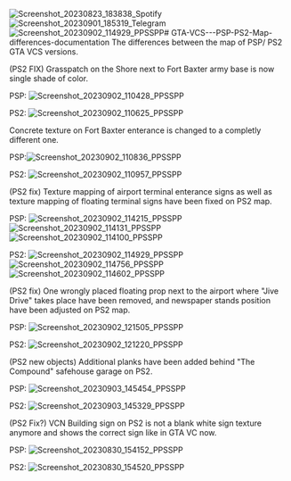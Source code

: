 ![Screenshot_20230823_183838_Spotify](https://github.com/Domiiniik/GTA-VCS---PSP-PS2-Map-differences-documentation/assets/30195961/34041d0d-b6be-4567-b6c1-8adc6cd9f919)![Screenshot_20230901_185319_Telegram](https://github.com/Domiiniik/GTA-VCS---PSP-PS2-Map-differences-documentation/assets/30195961/fe876553-bc79-4e88-84d2-d17f7b10be37)![Screenshot_20230902_114929_PPSSPP](https://github.com/Domiiniik/GTA-VCS---PSP-PS2-Map-differences-documentation/assets/30195961/dc3565b7-6efd-4df0-9401-9a6941e6c0fe)# GTA-VCS---PSP-PS2-Map-differences-documentation
The differences between the map of PSP/ PS2 GTA VCS versions.

(PS2 FIX) Grasspatch on the Shore next to Fort Baxter army base is now single shade of color.

PSP:
![Screenshot_20230902_110428_PPSSPP](https://github.com/Domiiniik/GTA-VCS---PSP-PS2-Map-differences-documentation/assets/30195961/7e1b26ee-29c2-45eb-8dc8-b33a559a3f80)

PS2:
![Screenshot_20230902_110625_PPSSPP](https://github.com/Domiiniik/GTA-VCS---PSP-PS2-Map-differences-documentation/assets/30195961/952f52a0-ab51-4159-ac0b-ef24b7961013)

Concrete texture on Fort Baxter enterance is changed to a completly different one.

PSP:![Screenshot_20230902_110836_PPSSPP](https://github.com/Domiiniik/GTA-VCS---PSP-PS2-Map-differences-documentation/assets/30195961/4dfc109c-6b30-4eed-a7da-a2af8615f82a)

PS2:
![Screenshot_20230902_110957_PPSSPP](https://github.com/Domiiniik/GTA-VCS---PSP-PS2-Map-differences-documentation/assets/30195961/211bd96f-d4d2-4731-966c-de1de0165ccd)

(PS2 fix) Texture mapping of airport terminal enterance signs as well as texture mapping of floating terminal signs have been fixed on PS2 map.

PSP:
![Screenshot_20230902_114215_PPSSPP](https://github.com/Domiiniik/GTA-VCS---PSP-PS2-Map-differences-documentation/assets/30195961/a15188a6-c8c5-4aaf-9b36-f697191ba61e)
![Screenshot_20230902_114131_PPSSPP](https://github.com/Domiiniik/GTA-VCS---PSP-PS2-Map-differences-documentation/assets/30195961/85e4f983-d6da-4203-ab5b-f3e395e574e6)
![Screenshot_20230902_114100_PPSSPP](https://github.com/Domiiniik/GTA-VCS---PSP-PS2-Map-differences-documentation/assets/30195961/1fd1b2a0-8239-40eb-87a5-1d1cc7482e89)

PS2:
![Screenshot_20230902_114929_PPSSPP](https://github.com/Domiiniik/GTA-VCS---PSP-PS2-Map-differences-documentation/assets/30195961/4a5fd789-816a-44d8-9586-cea40e593adf)
![Screenshot_20230902_114756_PPSSPP](https://github.com/Domiiniik/GTA-VCS---PSP-PS2-Map-differences-documentation/assets/30195961/08c53890-559e-44ad-a083-6f3f8a54afb5)
![Screenshot_20230902_114602_PPSSPP](https://github.com/Domiiniik/GTA-VCS---PSP-PS2-Map-differences-documentation/assets/30195961/c9422226-1418-484f-acbd-0d225ed3583a)

(PS2 fix) One wrongly placed floating prop next to the airport where "Jive Drive" takes place have been removed, and newspaper stands position have been adjusted on PS2 map.

PSP:
![Screenshot_20230902_121505_PPSSPP](https://github.com/Domiiniik/GTA-VCS---PSP-PS2-Map-differences-documentation/assets/30195961/837a99d7-dd62-40d9-98f4-077bad32be0f)

PS2:
![Screenshot_20230902_121220_PPSSPP](https://github.com/Domiiniik/GTA-VCS---PSP-PS2-Map-differences-documentation/assets/30195961/57909571-3e6e-497e-80ea-9c9bf151edda)

(PS2 new objects) Additional planks have been added behind "The Compound" safehouse garage on PS2.

PSP:
![Screenshot_20230903_145454_PPSSPP](https://github.com/Domiiniik/GTA-VCS---PSP-PS2-Map-differences-documentation/assets/30195961/ca5a20c1-7868-41ee-8180-6314feba3818)

PS2:
![Screenshot_20230903_145329_PPSSPP](https://github.com/Domiiniik/GTA-VCS---PSP-PS2-Map-differences-documentation/assets/30195961/28e0153c-ae47-4ada-9908-5e0bf3c8b90c)


(PS2 Fix?) VCN Building sign on PS2 is not a blank white sign texture anymore and shows the correct sign like in GTA VC now.

PSP:
![Screenshot_20230830_154152_PPSSPP](https://github.com/Domiiniik/GTA-VCS---PSP-PS2-Map-differences-documentation/assets/30195961/81ecaa72-4ea7-411b-aac0-4ccdbe6c9f23)

PS2:
![Screenshot_20230830_154520_PPSSPP](https://github.com/Domiiniik/GTA-VCS---PSP-PS2-Map-differences-documentation/assets/30195961/63f7c970-65af-4b7e-8a32-953084221b37)
